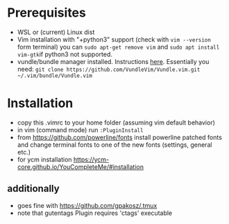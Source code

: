 # Prerequisites
* WSL or (current) Linux dist
* Vim installation with "+python3" support (check with `vim --version` form terminal) you can `sudo apt-get remove vim` and `sudo apt install vim-gtk`if python3 not supported.
* vundle/bundle manager installed. Instructions [here](https://github.com/VundleVim/Vundle.vim.git). Essentially you need: `git clone https://github.com/VundleVim/Vundle.vim.git ~/.vim/bundle/Vundle.vim`

# Installation

* copy this .vimrc to your home folder (assuming vim default behavior)
* in vim (command mode) run `:PluginInstall`
* from https://github.com/powerline/fonts install powerline patched fonts and change terminal fonts to one of the new fonts (settings, general etc.)
* for ycm installation https://ycm-core.github.io/YouCompleteMe/#installation

## additionally
* goes fine with https://github.com/gpakosz/.tmux
* note that gutentags Plugin requires 'ctags' executable
